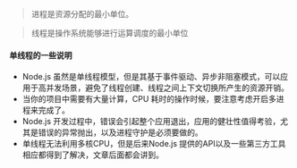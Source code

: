 > 进程是资源分配的最小单位。

> 线程是操作系统能够进行运算调度的最小单位

#### 单线程的一些说明

- Node.js 虽然是单线程模型，但是其基于事件驱动、异步非阻塞模式，可以应用于高并发场景，避免了线程创建、线程之间上下文切换所产生的资源开销。
- 当你的项目中需要有大量计算，CPU 耗时的操作时候，要注意考虑开启多进程来完成了。
- Node.js 开发过程中，错误会引起整个应用退出，应用的健壮性值得考验，尤其是错误的异常抛出，以及进程守护是必须要做的。
- 单线程无法利用多核CPU，但是后来Node.js 提供的API以及一些第三方工具相应都得到了解决，文章后面都会讲到。